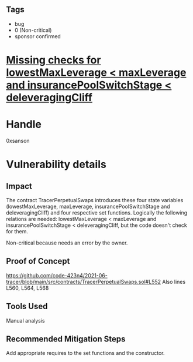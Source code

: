 ## Tags

- bug
- 0 (Non-critical)
- sponsor confirmed

# [Missing checks for lowestMaxLeverage < maxLeverage and insurancePoolSwitchStage < deleveragingCliff](https://github.com/code-423n4/2021-06-tracer-findings/issues/117) 

# Handle

0xsanson


# Vulnerability details

## Impact
The contract TracerPerpetualSwaps introduces these four state variables (lowestMaxLeverage,  maxLeverage, insurancePoolSwitchStage and deleveragingCliff) and four respective set functions. Logically the following relations are needed: lowestMaxLeverage < maxLeverage and insurancePoolSwitchStage < deleveragingCliff, but the code doesn't check for them.

Non-critical because needs an error by the owner.

## Proof of Concept
https://github.com/code-423n4/2021-06-tracer/blob/main/src/contracts/TracerPerpetualSwaps.sol#L552
Also lines L560, L564, L568

## Tools Used
Manual analysis

## Recommended Mitigation Steps
Add appropriate requires to the set functions and the constructor.

